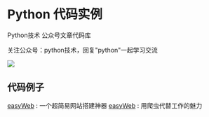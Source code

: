 # Python 代码实例

Python技术 公众号文章代码库


关注公众号：python技术，回复"python"一起学习交流

![](http://favorites.ren/assets/images/python.jpg)

## 代码例子

[easyWeb](https://github.com/JustDoPython/python-examples/tree/master/qingxiangke/easyWeb) : 一个超简易网站搭建神器
[easyWeb](https://github.com/JustDoPython/python-examples/tree/master/qingxiangke/Crawler) : 用爬虫代替工作的魅力